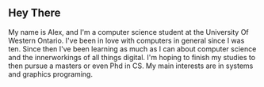 ## Hey There

My name is Alex, and I'm a computer science student at the University Of Western Ontario. I've been in love with computers in general since I was ten. Since then I've been learning as much as I can about computer science and the innerworkings of all things digital.
I'm hoping to finish my studies to then pursue a masters or even Phd in CS. My main interests are in systems and graphics programing.

<!--
**AlexanderKubarakos/AlexanderKubarakos** is a ✨ _special_ ✨ repository because its `README.md` (this file) appears on your GitHub profile.

Here are some ideas to get you started:

- 🔭 I’m currently working on ...
- 🌱 I’m currently learning ...
- 👯 I’m looking to collaborate on ...
- 🤔 I’m looking for help with ...
- 💬 Ask me about ...
- 📫 How to reach me: ...
- 😄 Pronouns: ...
- ⚡ Fun fact: ...
-->

